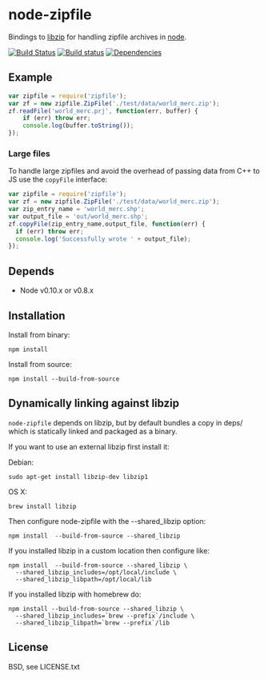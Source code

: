 # node-zipfile
      
Bindings to [libzip](http://nih.at/libzip/libzip.html) for handling zipfile archives in [node](http://nodejs.org).

[![Build Status](https://secure.travis-ci.org/mapbox/node-zipfile.png)](http://travis-ci.org/mapbox/node-zipfile)
[![Build status](https://ci.appveyor.com/api/projects/status/fb8n98fc1smsjmum)](https://ci.appveyor.com/project/Mapbox/node-zipfile)
[![Dependencies](https://david-dm.org/mapbox/node-zipfile.png)](https://david-dm.org/mapbox/node-zipfile)

## Example

```js
var zipfile = require('zipfile');
var zf = new zipfile.ZipFile('./test/data/world_merc.zip');
zf.readFile('world_merc.prj', function(err, buffer) {
    if (err) throw err;
    console.log(buffer.toString());
});
```

### Large files

To handle large zipfiles and avoid the overhead of passing data from C++ to JS use the `copyFile` interface:

```js
var zipfile = require('zipfile');
var zf = new zipfile.ZipFile('./test/data/world_merc.zip');
var zip_entry_name = 'world_merc.shp';
var output_file = 'out/world_merc.shp';
zf.copyFile(zip_entry_name,output_file, function(err) {
  if (err) throw err;
  console.log('Successfully wrote ' + output_file);
});
```

## Depends

 - Node v0.10.x or v0.8.x

## Installation

Install from binary:

    npm install

Install from source:

    npm install --build-from-source

## Dynamically linking against libzip

`node-zipfile` depends on libzip, but by default
bundles a copy in deps/ which is statically linked and packaged as a binary.

If you want to use an external libzip first install it:

Debian:

    sudo apt-get install libzip-dev libzip1

OS X:
  
    brew install libzip

Then configure node-zipfile with the --shared_libzip option:
 
    npm install  --build-from-source --shared_libzip

If you installed libzip in a custom location then configure like:
  
    npm install  --build-from-source --shared_libzip \
      --shared_libzip_includes=/opt/local/include \
      --shared_libzip_libpath=/opt/local/lib

If you installed libzip with homebrew do:

    npm install --build-from-source --shared_libzip \
      --shared_libzip_includes=`brew --prefix`/include \
      --shared_libzip_libpath=`brew --prefix`/lib

## License

  BSD, see LICENSE.txt